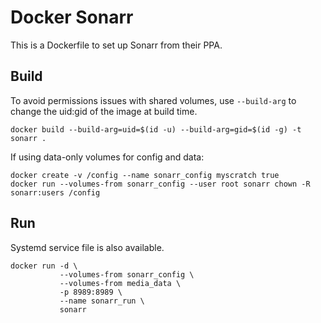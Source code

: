 # Docker Sonarr

This is a Dockerfile to set up Sonarr from their PPA.

## Build

To avoid permissions issues with shared volumes, use `--build-arg` to change the
uid:gid of the image at build time.

    docker build --build-arg=uid=$(id -u) --build-arg=gid=$(id -g) -t sonarr .

If using data-only volumes for config and data:

    docker create -v /config --name sonarr_config myscratch true
    docker run --volumes-from sonarr_config --user root sonarr chown -R sonarr:users /config

## Run

Systemd service file is also available.

    docker run -d \
               --volumes-from sonarr_config \
               --volumes-from media_data \
               -p 8989:8989 \
               --name sonarr_run \
               sonarr

